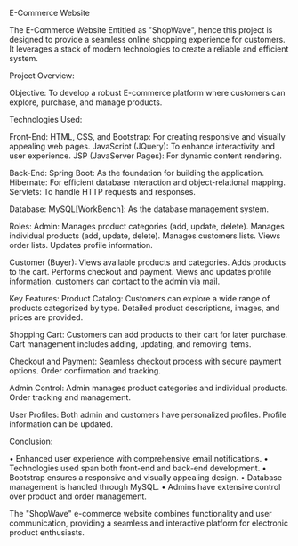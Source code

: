 ﻿E-Commerce Website

The E-Commerce Website Entitled as "ShopWave", hence this project is designed to provide a seamless online shopping experience for customers. It leverages a stack of modern technologies to create a reliable and efficient system.

Project Overview:

Objective: To develop a robust E-commerce platform where customers can explore, purchase, and manage products.

Technologies Used:

Front-End:
HTML, CSS, and Bootstrap: For creating responsive and visually appealing web pages.
JavaScript (JQuery): To enhance interactivity and user experience.
JSP (JavaServer Pages): For dynamic content rendering.

Back-End:
Spring Boot: As the foundation for building the application.
Hibernate: For efficient database interaction and object-relational mapping.
Servlets: To handle HTTP requests and responses.

Database:
MySQL[WorkBench]: As the database management system.

Roles:
Admin:
Manages product categories (add, update, delete).
Manages individual products (add, update, delete).
Manages customers lists.
Views order lists.
Updates profile information.

Customer (Buyer):
Views available products and categories.
Adds products to the cart.
Performs checkout and payment.
Views and updates profile information.
customers can contact to the admin via mail.

Key Features:
Product Catalog:
Customers can explore a wide range of products categorized by type.
Detailed product descriptions, images, and prices are provided.

Shopping Cart:
Customers can add products to their cart for later purchase.
Cart management includes adding, updating, and removing items.

Checkout and Payment:
Seamless checkout process with secure payment options.
Order confirmation and tracking.

Admin Control:
Admin manages product categories and individual products.
Order tracking and management.

User Profiles:
Both admin and customers have personalized profiles.
Profile information can be updated.

Conclusion:

• Enhanced user experience with comprehensive email notifications.
• Technologies used span both front-end and back-end development.
• Bootstrap ensures a responsive and visually appealing design.
• Database management is handled through MySQL.
• Admins have extensive control over product and order management.

The "ShopWave" e-commerce website combines functionality and user communication, providing a seamless and interactive platform for electronic product enthusiasts.
